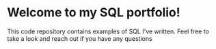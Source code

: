# Welcome to my SQL portfolio! 

 This code repository contains examples of SQL I've written. Feel free to take a look and reach out if you have any questions
